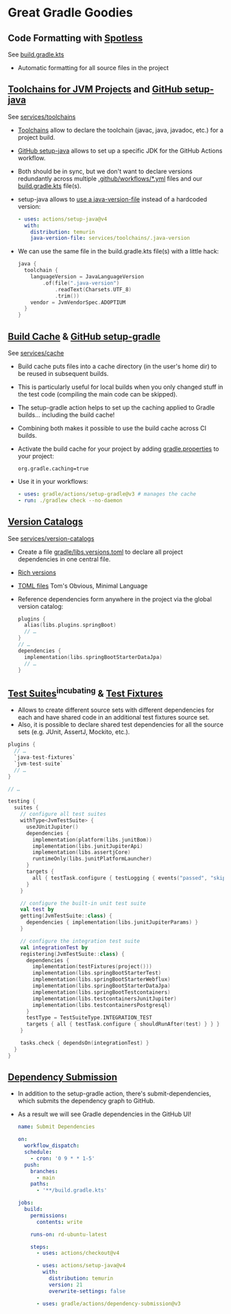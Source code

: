 # Great Gradle Goodies


## Code Formatting with [Spotless](https://github.com/diffplug/spotless/tree/main/plugin-gradle)

See [build.gradle.kts](build.gradle.kts)

- Automatic formatting for all source files in the project


## [Toolchains for JVM Projects](https://docs.gradle.org/current/userguide/toolchains.html) and [GitHub setup-java](https://github.com/marketplace/actions/setup-java-jdk)

See [services/toolchains](services/toolchains)

- [Toolchains](https://docs.gradle.org/current/userguide/toolchains.html) allow to declare the toolchain (javac, java, javadoc, etc.) for a project build.
- [GitHub setup-java](https://github.com/marketplace/actions/setup-java-jdk) allows to set up a specific JDK for the GitHub Actions workflow.
- Both should be in sync, but we don't want to declare versions redundantly across multiple [.github/workflows/*.yml](.github/workflows/) files and our [build.gradle.kts](build.gradle.kts) file(s).
- setup-java allows to [use a java-version-file](https://github.com/actions/setup-java/blob/main/docs/advanced-usage.md#Java-version-file) instead of a hardcoded version:

  ```yaml
  - uses: actions/setup-java@v4
    with:
      distribution: temurin
      java-version-file: services/toolchains/.java-version
  ```

- We can use the same file in the build.gradle.kts file(s) with a little hack:

  ```kotlin
  java {
    toolchain {
      languageVersion = JavaLanguageVersion
          .of(file(".java-version")
              .readText(Charsets.UTF_8)
              .trim())
      vendor = JvmVendorSpec.ADOPTIUM
    }
  }
  ```


## [Build Cache](https://docs.gradle.org/current/userguide/build_cache.html) & [GitHub setup-gradle](https://github.com/gradle/actions/tree/main/setup-gradle)

See [services/cache](services/cache)

- Build cache puts files into a cache directory (in the user's home dir) to be reused in subsequent builds.
- This is particularly useful for local builds when you only changed stuff in the test code (compiling the main code can be skipped).
- The setup-gradle action helps to set up the caching applied to Gradle builds… including the build cache!
- Combining both makes it possible to use the build cache across CI builds.
- Activate the build cache for your project by adding [gradle.properties](gradle.properties) to your project:

  ```properties
  org.gradle.caching=true
  ```

- Use it in your workflows:

  ```yaml
  - uses: gradle/actions/setup-gradle@v3 # manages the cache
  - run: ./gradlew check --no-daemon
  ```


## [Version Catalogs](https://docs.gradle.org/current/userguide/platforms.html#sub:central-declaration-of-dependencies)

See [services/version-catalogs](services/version-catalogs)

- Create a file [gradle/libs.versions.toml](gradle/libs.versions.toml) to declare all project dependencies in one central file.
- [Rich versions](https://docs.gradle.org/current/userguide/rich_versions.html#rich-version-constraints)
- [TOML files](https://toml.io/en/) Tom's Obvious, Minimal Language
- Reference dependencies form anywhere in the project via the global version catalog:

  ```kotlin
  plugins { 
    alias(libs.plugins.springBoot)
    // …
  }
  // …
  dependencies {
    implementation(libs.springBootStarterDataJpa)
    // …
  }
  ```


## [Test Suites](https://docs.gradle.org/current/userguide/jvm_test_suite_plugin.html)<sup>incubating</sup> & [Test Fixtures](https://docs.gradle.org/current/userguide/java_testing.html#sec:java_test_fixtures)

- Allows to create different source sets with different dependencies for each and have shared code in an additional test fixtures source set.
- Also, it is possible to declare shared test dependencies for all the source sets (e.g. JUnit, AssertJ, Mockito, etc.).

```kotlin
plugins {
  // …
  `java-test-fixtures`
  `jvm-test-suite`
  // …
}

// …

testing {
  suites {
    // configure all test suites
    withType<JvmTestSuite> {
      useJUnitJupiter()
      dependencies {
        implementation(platform(libs.junitBom))
        implementation(libs.junitJupiterApi)
        implementation(libs.assertjCore)
        runtimeOnly(libs.junitPlatformLauncher)
      }
      targets {
        all { testTask.configure { testLogging { events("passed", "skipped", "failed") } } }
      }
    }

    // configure the built-in unit test suite
    val test by
    getting(JvmTestSuite::class) {
      dependencies { implementation(libs.junitJupiterParams) }
    }

    // configure the integration test suite
    val integrationTest by
    registering(JvmTestSuite::class) {
      dependencies {
        implementation(testFixtures(project()))
        implementation(libs.springBootStarterTest)
        implementation(libs.springBootStarterWebflux)
        implementation(libs.springBootStarterDataJpa)
        implementation(libs.springBootTestcontainers)
        implementation(libs.testcontainersJunitJupiter)
        implementation(libs.testcontainersPostgresql)
      }
      testType = TestSuiteType.INTEGRATION_TEST
      targets { all { testTask.configure { shouldRunAfter(test) } } }
    }

    tasks.check { dependsOn(integrationTest) }
  }
}
```


## [Dependency Submission](https://github.com/gradle/actions/blob/main/docs/dependency-submission.md)

- In addition to the setup-gradle action, there's submit-dependencies, which submits the dependency graph to GitHub.
- As a result we will see Gradle dependencies in the GitHub UI!

  ```yaml
  name: Submit Dependencies

  on:
    workflow_dispatch:
    schedule:
      - cron: '0 9 * * 1-5'
    push:
      branches:
        - main
      paths:
        - '**/build.gradle.kts'

  jobs:
    build:
      permissions:
        contents: write

      runs-on: rd-ubuntu-latest

      steps:
        - uses: actions/checkout@v4

        - uses: actions/setup-java@v4
          with:
            distribution: temurin
            version: 21
            overwrite-settings: false

        - uses: gradle/actions/dependency-submission@v3
  ```
